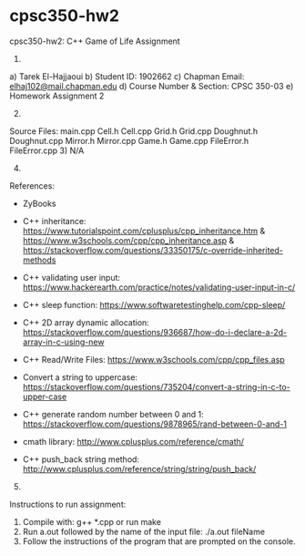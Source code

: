 # cpsc350-hw2
cpsc350-hw2: C++ Game of Life Assignment

1)
  a) Tarek El-Hajjaoui
  b) Student ID: 1902662
  c) Chapman Email: elhaj102@mail.chapman.edu
  d) Course Number & Section: CPSC 350-03
  e) Homework Assignment 2

2)
  Source Files:
  main.cpp
  Cell.h
  Cell.cpp
  Grid.h
  Grid.cpp
  Doughnut.h
  Doughnut.cpp
  Mirror.h
  Mirror.cpp
  Game.h
  Game.cpp
  FileError.h
  FileError.cpp
3)
  N/A

4)
  References:
   - ZyBooks

   - C++ inheritance: https://www.tutorialspoint.com/cplusplus/cpp_inheritance.htm & https://www.w3schools.com/cpp/cpp_inheritance.asp & https://stackoverflow.com/questions/33350175/c-override-inherited-methods
   - C++ validating user input: https://www.hackerearth.com/practice/notes/validating-user-input-in-c/
   - C++ sleep function: https://www.softwaretestinghelp.com/cpp-sleep/
   - C++ 2D array dynamic allocation: https://stackoverflow.com/questions/936687/how-do-i-declare-a-2d-array-in-c-using-new
   - C++ Read/Write Files: https://www.w3schools.com/cpp/cpp_files.asp
   - Convert a string to uppercase: https://stackoverflow.com/questions/735204/convert-a-string-in-c-to-upper-case
   - C++ generate random number between 0 and 1: https://stackoverflow.com/questions/9878965/rand-between-0-and-1
   - cmath library: http://www.cplusplus.com/reference/cmath/
   - C++ push_back string method: http://www.cplusplus.com/reference/string/string/push_back/

5)
  Instructions to run assignment:
   1) Compile with: g++ *.cpp or run make
   2) Run a.out followed by the name of the input file: ./a.out fileName
   3) Follow the instructions of the program that are prompted on the console.
